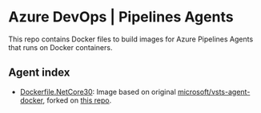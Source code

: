 # Azure DevOps | Pipelines Agents

This repo contains Docker files to build images for Azure Pipelines Agents that runs on Docker containers.

## Agent index

- [Dockerfile.NetCore30](Dockerfile.NetCore30): Image based on original [microsoft/vsts-agent-docker](https://github.com/microsoft/vsts-agent-docker), forked on [this repo](https://github.com/gustavobergamim/vsts-agent-docker).